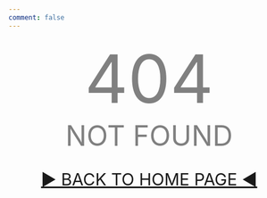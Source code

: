 ```yaml
---
comment: false
---
```

<div style="font-size:120px; text-align:center; color:grey;">404</div>
<div style="font-size:50px; text-align:center; color:grey;">NOT FOUND</div>
<div style="text-align:center; margin-top:30px; font-size:30px;"><a href="/">▶ BACK TO HOME PAGE ◀</a></div>